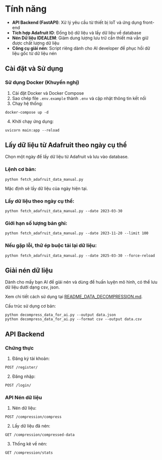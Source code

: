 
# Tính năng

- **API Backend (FastAPI)**: Xử lý yêu cầu từ thiết bị IoT và ứng dụng front-end
- **Tích hợp Adafruit IO**: Đồng bộ dữ liệu và lấy dữ liệu về database
- **Nén Dữ liệu IDEALEM**: Giảm dung lượng lưu trữ cần thiết mà vẫn giữ được chất lượng dữ liệu
- **Công cụ giải nén**: Script riêng dành cho AI developer để phục hồi dữ liệu gốc từ dữ liệu nén

## Cài đặt và Sử dụng

### Sử dụng Docker (Khuyến nghị)

1. Cài đặt Docker và Docker Compose
2. Sao chép file `.env.example` thành `.env` và cập nhật thông tin kết nối
3. Chạy hệ thống:
```
docker-compose up -d
```

4. Khởi chạy ứng dụng:
```
uvicorn main:app --reload
```

## Lấy dữ liệu từ Adafruit theo ngày cụ thể

  

Chọn một ngày để lấy dữ liệu từ Adafruit và lưu vào database.

  

### Lệnh cơ bản:

```
python fetch_adafruit_data_manual.py
```

Mặc định sẽ lấy dữ liệu của ngày hiện tại.

  

### Lấy dữ liệu theo ngày cụ thể:

```
python fetch_adafruit_data_manual.py --date 2023-03-30
```

  

### Giới hạn số lượng bản ghi:

```
python fetch_adafruit_data_manual.py --date 2023-11-20 --limit 100
```

  

### Nếu gặp lỗi, thử ép buộc tải lại dữ liệu:

```
python fetch_adafruit_data_manual.py --date 2025-03-30 --force-reload
```

## Giải nén dữ liệu

Dành cho mấy bạn AI để giải nén và dùng để huấn luyện mô hình, có thể lưu dữ liệu dưới dạng csv, json.

Xem chi tiết cách sử dụng tại [README_DATA_DECOMPRESSION.md](./README_DATA_DECOMPRESSION.md).

Cấu trúc sử dụng cơ bản:
```
python decompress_data_for_ai.py --output data.json
python decompress_data_for_ai.py --format csv --output data.csv
```

## API Backend

### Chứng thực

1. Đăng ký tài khoản:
```
POST /register/
```

2. Đăng nhập:
```
POST /login/
```

### API Nén dữ liệu

1. Nén dữ liệu:
```
POST /compression/compress
```

2. Lấy dữ liệu đã nén:
```
GET /compression/compressed-data
```

3. Thống kê về nén:
```
GET /compression/stats
```
